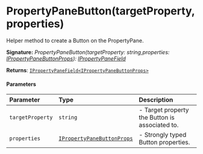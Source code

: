 # PropertyPaneButton(targetProperty,properties)

Helper method to create a Button on the PropertyPane.

**Signature:** _PropertyPaneButton(targetProperty: string,properties: [IPropertyPaneButtonProps](../sp-client-preview/ipropertypanebuttonprops.md)): [IPropertyPaneField](../sp-client-preview/ipropertypanefield.md)<IPropertyPaneButtonProps>_

**Returns**: [`IPropertyPaneField<IPropertyPaneButtonProps>`](../sp-client-preview/ipropertypanefield.md)



#### Parameters


| Parameter	   | Type    | Description |
|:-------------|:---------------|:------------|
| `targetProperty`    | `string` | - Target property the Button is associated to. |
| `properties`    | [`IPropertyPaneButtonProps`](../sp-client-preview/ipropertypanebuttonprops.md) | - Strongly typed Button properties. |

